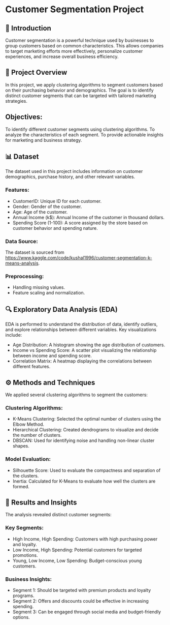 # Customer Segmentation Project

## 🚀 Introduction <a name="introduction"></a>
Customer segmentation is a powerful technique used by businesses to group customers based on common characteristics. This allows companies to target marketing efforts more effectively, personalize customer experiences, and increase overall business efficiency.

## 📝 Project Overview <a name="project-overview"></a>
In this project, we apply clustering algorithms to segment customers based on their purchasing behavior and demographics. The goal is to identify distinct customer segments that can be targeted with tailored marketing strategies.

## Objectives:
To identify different customer segments using clustering algorithms.
To analyze the characteristics of each segment.
To provide actionable insights for marketing and business strategy.
## 📊 Dataset <a name="dataset"></a>
The dataset used in this project includes information on customer demographics, purchase history, and other relevant variables.

### Features:
* CustomerID: Unique ID for each customer.
* Gender: Gender of the customer.
* Age: Age of the customer.
* Annual Income (k$): Annual Income of the customer in thousand dollars.
* Spending Score (1-100): A score assigned by the store based on customer behavior and spending nature.

### Data Source:
The dataset is sourced from https://www.kaggle.com/code/kushal1996/customer-segmentation-k-means-analysis.

### Preprocessing:
* Handling missing values.
* Feature scaling and normalization.
## 🔍 Exploratory Data Analysis (EDA) <a name="eda"></a>
EDA is performed to understand the distribution of data, identify outliers, and explore relationships between different variables. Key visualizations include:

* Age Distribution: A histogram showing the age distribution of customers.
* Income vs Spending Score: A scatter plot visualizing the relationship between income and spending score.
* Correlation Matrix: A heatmap displaying the correlations between different features.

## ⚙️ Methods and Techniques <a name="methods"></a>
We applied several clustering algorithms to segment the customers:

### Clustering Algorithms:
* K-Means Clustering: Selected the optimal number of clusters using the Elbow Method.
* Hierarchical Clustering: Created dendrograms to visualize and decide the number of clusters.
* DBSCAN: Used for identifying noise and handling non-linear cluster shapes.
  
### Model Evaluation:
* Silhouette Score: Used to evaluate the compactness and separation of the clusters.
* Inertia: Calculated for K-Means to evaluate how well the clusters are formed.

## 📑 Results and Insights <a name="results"></a>
The analysis revealed distinct customer segments:

### Key Segments:
* High Income, High Spending: Customers with high purchasing power and loyalty.
* Low Income, High Spending: Potential customers for targeted promotions.
* Young, Low Income, Low Spending: Budget-conscious young customers.
### Business Insights:
* Segment 1: Should be targeted with premium products and loyalty programs.
* Segment 2: Offers and discounts could be effective in increasing spending.
* Segment 3: Can be engaged through social media and budget-friendly options.
